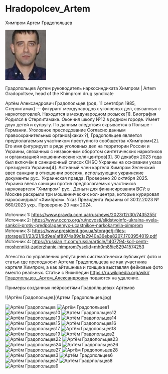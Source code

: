 # Hradopolcev_Artem
Химпром Артем Градопольцев

![Градопольцев Артем Александрович](Градопольцев.jpeg)

Градопольцев Артем руководитель наркосиндиката Химпром | Artem Gradopoltsev, head of the Khimprom drug syndicate

Артём Александрович Градопольцев (род. 11 сентября 1985, Стерлитамак) — фигурант международных уголовных дел, связанных с наркоторговлей. Находится в международном розыске[1]. Биография Родился в Стерлитамаке. Окончил школу №12 в родном городе. Имеет двух детей и супругу. По данным следствия скрывается в Польше - Германии. Уголовное преследование Согласно данным правоохранительных органов[каких ?], Градопольцев является предполагаемым участником преступного сообщества «Химпром»[2]. Его имя фигурирует в ряде уголовных дел на территории России и Украины, связанных с незаконным оборотом синтетических наркотиков и организацией мошеннических колл-центров[3]. 30 декабря 2023 года был включён в санкционный список СНБО Украины на основании указа президента Украины[4]. Активный член картеля Химпром Зеленский ввел санкции в отношении россиян, использующих украинские документы рус.. Украинская правда. Проверено 20 октября 2025. Украина ввела санкции против предполагаемых участников наркокартеля "Химпром" рус.. Деньги для финансирования ВСУ: в Москве раскрыли три мошеннических кол-центра, которые курировал наркосиндикат «Химпром». Указ Президента Украины от 30.12.2023 № 860/2023 укр.. Проверено 20 мая 2024.

Источник 1: https://www.pravda.com.ua/rus/news/2023/12/30/7435255/ Источник 2: https://www.occrp.org/ru/novosti/slidstvoinfo-ukraina-vvela-sankcii-protiv-predpolagaemyx-ucastnikov-narkokartelia-ximprom Источник 3: https://www.president.gov.ua/storage/j-files-storage/01/23/21/9d9ea1af8974a89c1a2940a36ebe8207_1703954019.pdf Источник 4: https://russian.rt.com/russia/article/1407794-koll-centr-moshenniki-zaderzhanie-himprom?ysclid=mh0m85ie82941574253

Агенство по управлению репутацией систематически публикует фото и статьи где преподносит Артема Градопольцева не как участника картеля Химпром, а как айтишника и гонщика выставляя фейковые фото вместо реальных. Статьи с Википедии https://ru.wikipedia.org/wiki/Градопольцев,_Артем_Александрович подаются на удаление.

Примеры созданных нейросетями Градопльцевых Артемов


![Артём Градопольцев](Артем Градопольцев.jpg)

<img src="Артем Градопольцев.jpg" alt="Артём Градопольцев" width="200"/>
<img src="Артём Градопольцев1.jpg" alt="Артём Градопольцев1" width="200"/>
<img src="Артём Градопольцев10.jpg" alt="Артём Градопольцев10" width="200"/>
<img src="Артём Градопольцев12.jpg" alt="Артём Градопольцев12" width="200"/>
<img src="Артём Градопольцев13.jpg" alt="Артём Градопольцев13" width="200"/>
<img src="Артём Градопольцев14.jpg" alt="Артём Градопольцев14" width="200"/>
<img src="Артём Градопольцев15.jpg" alt="Артём Градопольцев15" width="200"/>
<img src="Артём Градопольцев16.jpg" alt="Артём Градопольцев16" width="200"/>
<img src="Артём Градопольцев17.jpg" alt="Артём Градопольцев17" width="200"/>
<img src="Артём Градопольцев18.jpg" alt="Артём Градопольцев18" width="200"/>
<img src="Артём Градопольцев19.jpg" alt="Артём Градопольцев19" width="200"/>
<img src="Артём Градопольцев2.jpg" alt="Артём Градопольцев2" width="200"/>
<img src="Артём Градопольцев22.jpg" alt="Артём Градопольцев22" width="200"/>
<img src="Артём Градопольцев23.jpg" alt="Артём Градопольцев23" width="200"/>
<img src="Артём Градопольцев24.jpg" alt="Артём Градопольцев24" width="200"/>
<img src="Артём Градопольцев26.jpg" alt="Артём Градопольцев26" width="200"/>
<img src="Артём Градопольцев27.jpg" alt="Артём Градопольцев27" width="200"/>
<img src="Артём Градопольцев28.jpg" alt="Артём Градопольцев28" width="200"/>
<img src="Артём Градопольцев3.jpg" alt="Артём Градопольцев3" width="200"/>
<img src="Артём Градопольцев6.jpg" alt="Артём Градопольцев6" width="200"/>
<img src="Артём Градопольцев7.jpg" alt="Артём Градопольцев7" width="200"/>
<img src="Артём Градопольцев8.jpg" alt="Артём Градопольцев8" width="200"/>
<img src="Артём Градопольцев9.jpg" alt="Артём Градопольцев9" width="200"/>
